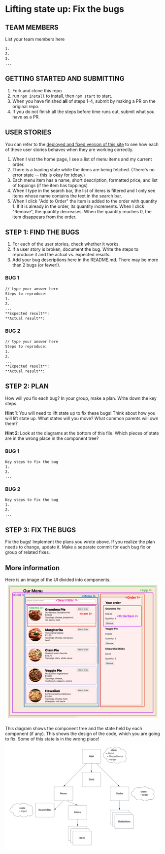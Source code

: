 # Lifting state up: Fix the bugs

## TEAM MEMBERS
List your team members here
```
1.
2.
3.
...
```

## GETTING STARTED AND SUBMITTING
1. Fork and clone this repo
1. run `npm install` to install, then `npm start` to start.
1. When you have finished **all** of steps 1-4, submit by making a PR on the original repo.
1. If you do not finish all the steps before time runs out, submit what you have as a PR.

## USER STORIES
You can refer to the [deployed and fixed version of this site](https://lift-state-bugfix.netlify.app/) to see how each of these user stories behaves when they are working correctly.
1. When I vist the home page, I see a list of menu items and my current order.
1. There is a loading state while the items are being fetched. (There's no error state -- this is okay for tdoay.)
1. Each menu item has a name, short description, formatted price, and list of toppings (if the item has toppings)
1. When I type in the search bar, the list of items is filtered and I only see items whose name contains the text in the search bar.
1. When I click "Add to Order" the item is added to the order with quantity 1. If it is already in the order, its quantity increments. When I click "Remove", the quantity decreases. When the quantity reaches 0, the item disappears from the order.

## STEP 1: FIND THE BUGS
1. For each of the user stories, check whether it works.
1. If a user story is broken, document the bug. Write the steps to reproduce it and the actual vs. expected results.
1. Add your bug descriptions here in the README.md. There may be more than 2 bugs (or fewer!).

### BUG 1
```
// type your answer here
Steps to reproduce:
1.
2.
...
**Expected result**:
**Actual result**:
```

### BUG 2
```
// type your answer here
Steps to reproduce:
1.
2.
...
**Expected result**:
**Actual result**:
```

## STEP 2: PLAN 
How will you fix each bug? In your group, make a plan. Write down the key steps.

**Hint 1**: You will need to lift state up to fix these bugs! Think about how you will lift state up. What states will you move? What common parents will own them?

**Hint 2**: Look at the diagrams at the bottom of this file. Which pieces of state are in the wrong place in the component tree?

### BUG 1
```
Key steps to fix the bug
1.
2.
...
```

### BUG 2
```
Key steps to fix the bug
1.
2.
...
```
## STEP 3: FIX THE BUGS
Fix the bugs! Implement the plans you wrote above.
If you realize the plan needs to change, update it.
Make a separate commit for each bug fix or group of related fixes.

## More information
Here is an image of the UI divided into components.
![UI divided into components](./components.png)

This diagram shows the component tree and the state held by each component (if any). This shows the design of the code, which you are going to fix. Some of this state is in the wrong place!
![component tree with state](./component_tree_with_state.png)

